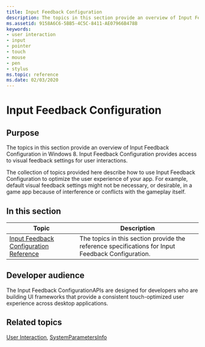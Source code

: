 ```yaml
---
title: Input Feedback Configuration
description: The topics in this section provide an overview of Input Feedback Configuration in Windows 8. Input Feedback Configuration provides access to visual feedback settings for user interactions.
ms.assetid: 9158A6C6-5BB5-4C5C-8411-AE07966B478B
keywords:
- user interaction
- input
- pointer
- touch
- mouse
- pen
- stylus
ms.topic: reference
ms.date: 02/03/2020
---
```


# Input Feedback Configuration

## Purpose

The topics in this section provide an overview of Input Feedback Configuration in Windows 8. Input Feedback Configuration provides access to visual feedback settings for user interactions.

The collection of topics provided here describe how to use Input Feedback Configuration to optimize the user experience of your app. For example, default visual feedback settings might not be necessary, or desirable, in a game app because of interference or conflicts with the gameplay itself.

## In this section

| Topic | Description |
|---|---|
| [Input Feedback Configuration Reference](input-feedback-configuration-reference.md)<br/> | The topics in this section provide the reference specifications for Input Feedback Configuration.<br/> |

## Developer audience

The Input Feedback ConfigurationAPIs are designed for developers who are building UI frameworks that provide a consistent touch-optimized user experience across desktop applications.

## Related topics

[User Interaction](../user-interaction.md), [SystemParametersInfo](/windows/win32/api/winuser/nf-winuser-systemparametersinfoa)
